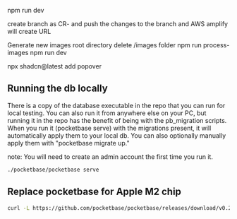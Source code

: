 npm run dev

create branch as CR-<issue number> and push the changes to the branch and AWS amplify will create URL

Generate new images
root directory
delete /images folder
npm run process-images
npm run dev

npx shadcn@latest add popover

## Running the db locally

There is a copy of the database executable in the repo that you can run for local testing. You can also run it from anywhere else on your PC, but running it in the repo has the benefit of being with the pb_migration scripts. When you run it (pocketbase serve) with the migrations present, it will automatically apply them to your local db. You can also optionally manually apply them with "pocketbase migrate up."

note: You will need to create an admin account the first time you run it.

```bash
./pocketbase/pocketbase serve
```

## Replace pocketbase for Apple M2 chip

```bash
curl -L https://github.com/pocketbase/pocketbase/releases/download/v0.21.1/pocketbase_0.21.1_darwin_arm64.zip -o pb.zip && unzip pb.zip -d pocketbase && rm pb.zip
```
